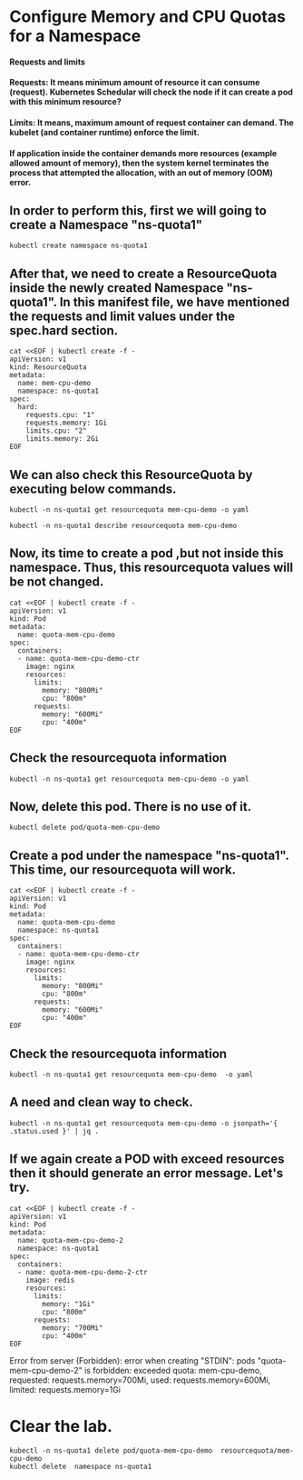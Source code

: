 # Configure Memory and CPU Quotas for a Namespace


#### Requests and limits

####  Requests: It means minimum amount of resource it can consume (request). Kubernetes Schedular will check the node if it can create a pod with this minimum resource?
#### 
####  Limits: It means, maximum amount of request container can demand. The kubelet (and container runtime) enforce the limit. 
#### If application inside the container demands more resources (example allowed amount of memory), then the system kernel terminates the process that attempted the allocation, with an out of memory (OOM) error.
#### 

## In order to perform this, first we will going to create a Namespace "ns-quota1"
```
kubectl create namespace ns-quota1
```
## After that, we need to create a ResourceQuota inside the newly created Namespace "ns-quota1". In this manifest file, we have mentioned the requests and limit values under the spec.hard section.
```
cat <<EOF | kubectl create -f -
apiVersion: v1
kind: ResourceQuota
metadata:
  name: mem-cpu-demo
  namespace: ns-quota1
spec:
  hard:
    requests.cpu: "1"
    requests.memory: 1Gi
    limits.cpu: "2"
    limits.memory: 2Gi
EOF
```


## We can also check this ResourceQuota by executing below commands.
```
kubectl -n ns-quota1 get resourcequota mem-cpu-demo -o yaml
```

```
kubectl -n ns-quota1 describe resourcequota mem-cpu-demo
```

## Now, its time to create a pod ,but not inside this namespace. Thus, this resourcequota values will be not changed.
```
cat <<EOF | kubectl create -f -
apiVersion: v1
kind: Pod
metadata:
  name: quota-mem-cpu-demo
spec:
  containers:
  - name: quota-mem-cpu-demo-ctr
    image: nginx
    resources:
      limits:
        memory: "800Mi"
        cpu: "800m"
      requests:
        memory: "600Mi"
        cpu: "400m"
EOF
```

## Check the resourcequota information
```
kubectl -n ns-quota1 get resourcequota mem-cpu-demo -o yaml
```
## Now, delete this pod. There is no use of it.
```
kubectl delete pod/quota-mem-cpu-demo
```
## Create a pod under the namespace "ns-quota1". This time, our resourcequota will work.
```
cat <<EOF | kubectl create -f -
apiVersion: v1
kind: Pod
metadata:
  name: quota-mem-cpu-demo
  namespace: ns-quota1
spec:
  containers:
  - name: quota-mem-cpu-demo-ctr
    image: nginx
    resources:
      limits:
        memory: "800Mi"
        cpu: "800m"
      requests:
        memory: "600Mi"
        cpu: "400m"
EOF
```

##  Check the resourcequota information
```
kubectl -n ns-quota1 get resourcequota mem-cpu-demo  -o yaml
```
## A need and clean way to check.
```
kubectl -n ns-quota1 get resourcequota mem-cpu-demo -o jsonpath='{ .status.used }' | jq .
```

## If we again create a POD with exceed resources then it should generate an error message. Let's try.
```
cat <<EOF | kubectl create -f -
apiVersion: v1
kind: Pod
metadata:
  name: quota-mem-cpu-demo-2
  namespace: ns-quota1
spec:
  containers:
  - name: quota-mem-cpu-demo-2-ctr
    image: redis
    resources:
      limits:
        memory: "1Gi"
        cpu: "800m"
      requests:
        memory: "700Mi"
        cpu: "400m"
EOF
```

Error from server (Forbidden): error when creating "STDIN": pods "quota-mem-cpu-demo-2" is forbidden: exceeded quota: mem-cpu-demo, requested: requests.memory=700Mi, used: requests.memory=600Mi, limited: requests.memory=1Gi

# Clear the lab.
```
kubectl -n ns-quota1 delete pod/quota-mem-cpu-demo  resourcequota/mem-cpu-demo
kubectl delete  namespace ns-quota1
```

